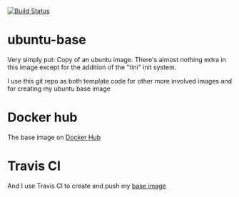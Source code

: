 [![Build Status](https://travis-ci.org/markmaas/ubuntu-base.svg?branch=master)](https://travis-ci.org/markmaas/ubuntu-base)

# ubuntu-base

Very simply put: Copy of an ubuntu image. There's almost nothing extra in this image except for the addition of the  "tini" init system.

I use this git repo as both template code for other more involved images and for creating my ubuntu base image

# Docker hub
The base image on [Docker Hub](https://cloud.docker.com/app/mmaas/repository/docker/mmaas/base-ubuntu/)

# Travis CI
And I use Travis CI to create and push my [base image](https://travis-ci.org/markmaas/ubuntu-base)
